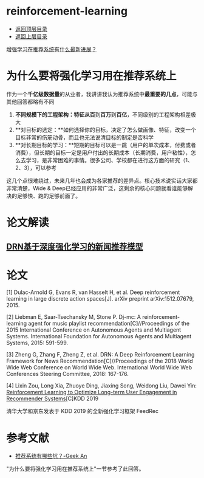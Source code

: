 # reinforcement-learning

* [返回顶层目录](../../../../SUMMARY.md)
* [返回上层目录](../advanced-knowledge.md)



[增强学习在推荐系统有什么最新进展？](https://www.zhihu.com/question/57388498/answer/570874226)

# 为什么要将强化学习用在推荐系统上

作为一个**千亿级数据量**的从业者，我讲讲我认为推荐系统中**最重要的几点**，可能与其他回答都略有不同

1. **不同规模下的工程架构：**特征从**百**到**百万**到**百亿**，不同级别的工程架构相差极大
2. **对目标的选定：**如何选择你的目标，决定了怎么做画像、特征，改变一个目标非常的伤筋动骨，而且也无法说清目标的制定是否科学
3. **对长期目标的学习：**短期的目标可以是一跳（用户的单次成本，付费或者消费），但长期的目标一定是用户付出的长期成本（长期消费，用户粘性），怎么去学习，是非常困难的事情。很多公司、学校都在进行这方面的研究（1、2、3），可以参考

这几个点很难绕过，未来几年也会成为各家推荐的差异点。核心技术说实话大家都非常清楚，Wide & Deep已经应用的非常广泛，这剩余的核心问题就看谁能够解决的足够快、跑的足够前面了。



# 论文解读

## [DRN基于深度强化学习的新闻推荐模型](paper/DRN-A-Deep-Reinforcement-Learning-Framework-for-News-Recommendation.md)

# 论文

[1] Dulac-Arnold G, Evans R, van Hasselt H, et al. Deep reinforcement learning in large discrete action spaces[J]. arXiv preprint arXiv:1512.07679, 2015.

[2] Liebman E, Saar-Tsechansky M, Stone P. Dj-mc: A reinforcement-learning agent for music playlist recommendation[C]//Proceedings of the 2015 International Conference on Autonomous Agents and Multiagent Systems. International Foundation for Autonomous Agents and Multiagent Systems, 2015: 591-599.

[3] Zheng G, Zhang F, Zheng Z, et al. DRN: A Deep Reinforcement Learning Framework for News Recommendation[C]//Proceedings of the 2018 World Wide Web Conference on World Wide Web. International World Wide Web Conferences Steering Committee, 2018: 167-176.

[4] Lixin Zou, Long Xia, Zhuoye Ding, Jiaxing Song, Weidong Liu, Dawei Yin: [Reinforcement Learning to Optimize Long-term User Engagement in Recommender Systems](http://export.arxiv.org/abs/1902.05570)[C]KDD 2019

清华大学和京东发表于 KDD 2019 的全新强化学习框架 FeedRec

# 参考文献

* [推荐系统有哪些坑？-Geek An](https://www.zhihu.com/question/28247353/answer/399162539)

"为什么要将强化学习用在推荐系统上"一节参考了此回答。

















